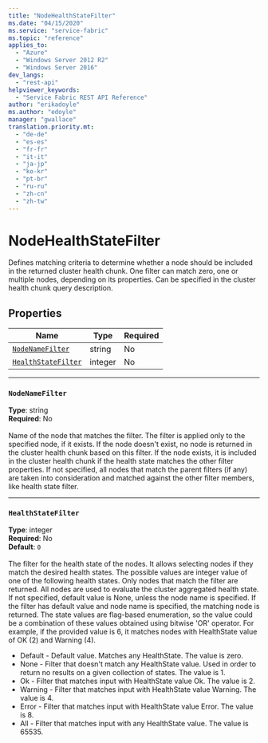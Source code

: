 ```yaml
---
title: "NodeHealthStateFilter"
ms.date: "04/15/2020"
ms.service: "service-fabric"
ms.topic: "reference"
applies_to: 
  - "Azure"
  - "Windows Server 2012 R2"
  - "Windows Server 2016"
dev_langs: 
  - "rest-api"
helpviewer_keywords: 
  - "Service Fabric REST API Reference"
author: "erikadoyle"
ms.author: "edoyle"
manager: "gwallace"
translation.priority.mt: 
  - "de-de"
  - "es-es"
  - "fr-fr"
  - "it-it"
  - "ja-jp"
  - "ko-kr"
  - "pt-br"
  - "ru-ru"
  - "zh-cn"
  - "zh-tw"
---
```

# NodeHealthStateFilter

Defines matching criteria to determine whether a node should be included in the returned cluster health chunk.
One filter can match zero, one or multiple nodes, depending on its properties.
Can be specified in the cluster health chunk query description.


## Properties
| Name | Type | Required |
| --- | --- | --- |
| [`NodeNameFilter`](#nodenamefilter) | string | No |
| [`HealthStateFilter`](#healthstatefilter) | integer | No |

____
### `NodeNameFilter`
__Type__: string <br/>
__Required__: No<br/>
<br/>
Name of the node that matches the filter. The filter is applied only to the specified node, if it exists.
If the node doesn't exist, no node is returned in the cluster health chunk based on this filter.
If the node exists, it is included in the cluster health chunk if the health state matches the other filter properties.
If not specified, all nodes that match the parent filters (if any) are taken into consideration and matched against the other filter members, like health state filter.


____
### `HealthStateFilter`
__Type__: integer <br/>
__Required__: No<br/>
__Default__: `0` <br/>
<br/>
The filter for the health state of the nodes. It allows selecting nodes if they match the desired health states.
The possible values are integer value of one of the following health states. Only nodes that match the filter are returned. All nodes are used to evaluate the cluster aggregated health state.
If not specified, default value is None, unless the node name is specified. If the filter has default value and node name is specified, the matching node is returned.
The state values are flag-based enumeration, so the value could be a combination of these values obtained using bitwise 'OR' operator.
For example, if the provided value is 6, it matches nodes with HealthState value of OK (2) and Warning (4).

- Default - Default value. Matches any HealthState. The value is zero.
- None - Filter that doesn't match any HealthState value. Used in order to return no results on a given collection of states. The value is 1.
- Ok - Filter that matches input with HealthState value Ok. The value is 2.
- Warning - Filter that matches input with HealthState value Warning. The value is 4.
- Error - Filter that matches input with HealthState value Error. The value is 8.
- All - Filter that matches input with any HealthState value. The value is 65535.

